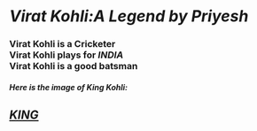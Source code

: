 <html>
    <body>
        <h1><em><strong>Virat Kohli:A Legend by Priyesh</strong></em></h1>
        <p><h3>Virat Kohli is a Cricketer<br>Virat Kohli plays for <strong><em>INDIA</em></strong><br>Virat Kohli is a good batsman</h3></p>
        <p><h5>Here is the image of King Kohli:</p>
        <a href="https://images.app.goo.gl/Hem68uWorwyVLJyEA"><h2><em><strong>KING</strong></em></h2></a>
    </body>
</html>
